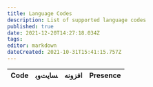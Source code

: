 ```yaml
---
title: Language Codes
description: List of supported language codes
published: true
date: 2021-12-20T14:27:18.034Z
tags:
editor: markdown
dateCreated: 2021-10-31T15:41:15.757Z
---
```


<table id="languages">
  <thead>
    <tr>
      <th style="text-align:left">Code</th>
      <th style="text-align:left">وب‎سایت</th>
      <th style="text-align:left">افزونه</th>
      <th style="text-align:left">Presence</th>
    </tr>
  </thead>
  <tbody>
  </tbody>
</table>
